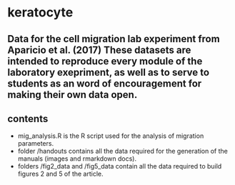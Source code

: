 # keratocyte
Data for the cell migration lab experiment from Aparicio et al. (2017)
These datasets are intended to reproduce every module of the laboratory exepriment, as well as to serve to students as an word of encouragement for making their own data open.
---
## contents
* mig_analysis.R is the R script used for the analysis of migration parameters.
* folder /handouts contains all the data required for the generation of the manuals (images and rmarkdown docs).
* folders /fig2_data and /fig5_data contain all the data required to build figures 2 and 5 of the article.
